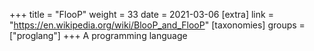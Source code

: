 +++
title = "FlooP"
weight = 33
date = 2021-03-06
[extra]
link = "https://en.wikipedia.org/wiki/BlooP_and_FlooP"
[taxonomies]
groups = ["proglang"]
+++
A programming language

